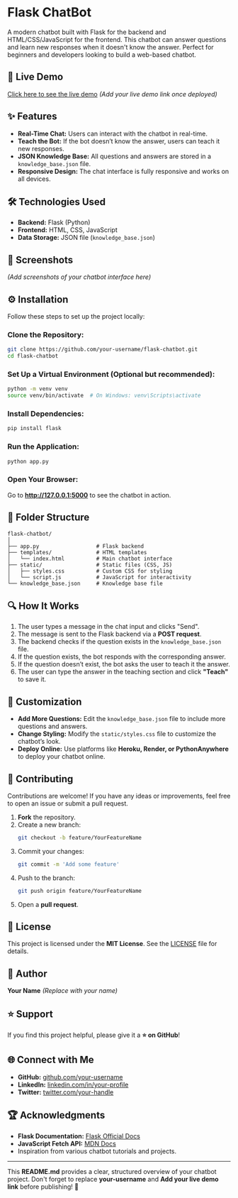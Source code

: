 # Flask ChatBot

A modern chatbot built with Flask for the backend and HTML/CSS/JavaScript for the frontend. This chatbot can answer questions and learn new responses when it doesn't know the answer. Perfect for beginners and developers looking to build a web-based chatbot.

## 🚀 Live Demo
[Click here to see the live demo](#) *(Add your live demo link once deployed)*

## ✨ Features
- **Real-Time Chat:** Users can interact with the chatbot in real-time.
- **Teach the Bot:** If the bot doesn’t know the answer, users can teach it new responses.
- **JSON Knowledge Base:** All questions and answers are stored in a `knowledge_base.json` file.
- **Responsive Design:** The chat interface is fully responsive and works on all devices.

## 🛠 Technologies Used
- **Backend:** Flask (Python)
- **Frontend:** HTML, CSS, JavaScript
- **Data Storage:** JSON file (`knowledge_base.json`)

## 📸 Screenshots
*(Add screenshots of your chatbot interface here)*

## ⚙️ Installation
Follow these steps to set up the project locally:

### Clone the Repository:
```bash
git clone https://github.com/your-username/flask-chatbot.git
cd flask-chatbot
```

### Set Up a Virtual Environment (Optional but recommended):
```bash
python -m venv venv
source venv/bin/activate  # On Windows: venv\Scripts\activate
```

### Install Dependencies:
```bash
pip install flask
```

### Run the Application:
```bash
python app.py
```

### Open Your Browser:
Go to **http://127.0.0.1:5000** to see the chatbot in action.

## 📂 Folder Structure
```
flask-chatbot/
│
├── app.py                  # Flask backend
├── templates/              # HTML templates
│   └── index.html          # Main chatbot interface
├── static/                 # Static files (CSS, JS)
│   ├── styles.css          # Custom CSS for styling
│   └── script.js           # JavaScript for interactivity
└── knowledge_base.json     # Knowledge base file
```

## 🔍 How It Works
1. The user types a message in the chat input and clicks "Send".
2. The message is sent to the Flask backend via a **POST request**.
3. The backend checks if the question exists in the `knowledge_base.json` file.
4. If the question exists, the bot responds with the corresponding answer.
5. If the question doesn’t exist, the bot asks the user to teach it the answer.
6. The user can type the answer in the teaching section and click **"Teach"** to save it.

## 🎨 Customization
- **Add More Questions:** Edit the `knowledge_base.json` file to include more questions and answers.
- **Change Styling:** Modify the `static/styles.css` file to customize the chatbot’s look.
- **Deploy Online:** Use platforms like **Heroku, Render, or PythonAnywhere** to deploy your chatbot online.

## 🤝 Contributing
Contributions are welcome! If you have any ideas or improvements, feel free to open an issue or submit a pull request.

1. **Fork** the repository.
2. Create a new branch:
   ```bash
   git checkout -b feature/YourFeatureName
   ```
3. Commit your changes:
   ```bash
   git commit -m 'Add some feature'
   ```
4. Push to the branch:
   ```bash
   git push origin feature/YourFeatureName
   ```
5. Open a **pull request**.

## 📜 License
This project is licensed under the **MIT License**. See the [LICENSE](LICENSE) file for details.

## 👤 Author
**Your Name** *(Replace with your name)*

## ⭐ Support
If you find this project helpful, please give it a **⭐️ on GitHub**!

## 🌐 Connect with Me
- **GitHub:** [github.com/your-username](https://github.com/your-username)
- **LinkedIn:** [linkedin.com/in/your-profile](https://linkedin.com/in/your-profile)
- **Twitter:** [twitter.com/your-handle](https://twitter.com/your-handle)

## 🏆 Acknowledgments
- **Flask Documentation:** [Flask Official Docs](https://flask.palletsprojects.com/)
- **JavaScript Fetch API:** [MDN Docs](https://developer.mozilla.org/en-US/docs/Web/API/Fetch_API)
- Inspiration from various chatbot tutorials and projects.

---
This **README.md** provides a clear, structured overview of your chatbot project. Don't forget to replace **your-username** and **Add your live demo link** before publishing! 🚀

